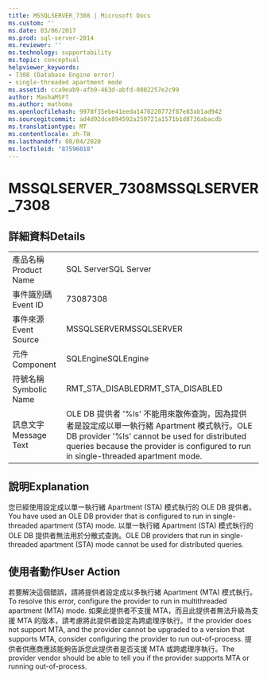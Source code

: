 ```yaml
---
title: MSSQLSERVER_7308 | Microsoft Docs
ms.custom: ''
ms.date: 03/06/2017
ms.prod: sql-server-2014
ms.reviewer: ''
ms.technology: supportability
ms.topic: conceptual
helpviewer_keywords:
- 7308 (Database Engine error)
- single-threaded apartment mode
ms.assetid: cca9eab9-afb9-463d-abfd-0802257e2c99
author: MashaMSFT
ms.author: mathoma
ms.openlocfilehash: 9978f35ebe41eeda1470220772f87e83ab1ad942
ms.sourcegitcommit: ad4d92dce894592a259721a1571b1d8736abacdb
ms.translationtype: MT
ms.contentlocale: zh-TW
ms.lasthandoff: 08/04/2020
ms.locfileid: "87596018"
---
```

# <a name="mssqlserver_7308"></a><span data-ttu-id="80e36-102">MSSQLSERVER_7308</span><span class="sxs-lookup"><span data-stu-id="80e36-102">MSSQLSERVER_7308</span></span>
    
## <a name="details"></a><span data-ttu-id="80e36-103">詳細資料</span><span class="sxs-lookup"><span data-stu-id="80e36-103">Details</span></span>  
  
|||  
|-|-|  
|<span data-ttu-id="80e36-104">產品名稱</span><span class="sxs-lookup"><span data-stu-id="80e36-104">Product Name</span></span>|<span data-ttu-id="80e36-105">SQL Server</span><span class="sxs-lookup"><span data-stu-id="80e36-105">SQL Server</span></span>|  
|<span data-ttu-id="80e36-106">事件識別碼</span><span class="sxs-lookup"><span data-stu-id="80e36-106">Event ID</span></span>|<span data-ttu-id="80e36-107">7308</span><span class="sxs-lookup"><span data-stu-id="80e36-107">7308</span></span>|  
|<span data-ttu-id="80e36-108">事件來源</span><span class="sxs-lookup"><span data-stu-id="80e36-108">Event Source</span></span>|<span data-ttu-id="80e36-109">MSSQLSERVER</span><span class="sxs-lookup"><span data-stu-id="80e36-109">MSSQLSERVER</span></span>|  
|<span data-ttu-id="80e36-110">元件</span><span class="sxs-lookup"><span data-stu-id="80e36-110">Component</span></span>|<span data-ttu-id="80e36-111">SQLEngine</span><span class="sxs-lookup"><span data-stu-id="80e36-111">SQLEngine</span></span>|  
|<span data-ttu-id="80e36-112">符號名稱</span><span class="sxs-lookup"><span data-stu-id="80e36-112">Symbolic Name</span></span>|<span data-ttu-id="80e36-113">RMT_STA_DISABLED</span><span class="sxs-lookup"><span data-stu-id="80e36-113">RMT_STA_DISABLED</span></span>|  
|<span data-ttu-id="80e36-114">訊息文字</span><span class="sxs-lookup"><span data-stu-id="80e36-114">Message Text</span></span>|<span data-ttu-id="80e36-115">OLE DB 提供者 '%ls' 不能用來散佈查詢，因為提供者是設定成以單一執行緒 Apartment 模式執行。</span><span class="sxs-lookup"><span data-stu-id="80e36-115">OLE DB provider '%ls' cannot be used for distributed queries because the provider is configured to run in single-threaded apartment mode.</span></span>|  
  
## <a name="explanation"></a><span data-ttu-id="80e36-116">說明</span><span class="sxs-lookup"><span data-stu-id="80e36-116">Explanation</span></span>  
 <span data-ttu-id="80e36-117">您已經使用設定成以單一執行緒 Apartment (STA) 模式執行的 OLE DB 提供者。</span><span class="sxs-lookup"><span data-stu-id="80e36-117">You have used an OLE DB provider that is configured to run in single-threaded apartment (STA) mode.</span></span> <span data-ttu-id="80e36-118">以單一執行緒 Apartment (STA) 模式執行的 OLE DB 提供者無法用於分散式查詢。</span><span class="sxs-lookup"><span data-stu-id="80e36-118">OLE DB providers that run in single-threaded apartment (STA) mode cannot be used for distributed queries.</span></span>  
  
## <a name="user-action"></a><span data-ttu-id="80e36-119">使用者動作</span><span class="sxs-lookup"><span data-stu-id="80e36-119">User Action</span></span>  
 <span data-ttu-id="80e36-120">若要解決這個錯誤，請將提供者設定成以多執行緒 Apartment (MTA) 模式執行。</span><span class="sxs-lookup"><span data-stu-id="80e36-120">To resolve this error, configure the provider to run in multithreaded apartment (MTA) mode.</span></span> <span data-ttu-id="80e36-121">如果此提供者不支援 MTA，而且此提供者無法升級為支援 MTA 的版本，請考慮將此提供者設定為跨處理序執行。</span><span class="sxs-lookup"><span data-stu-id="80e36-121">If the provider does not support MTA, and the provider cannot be upgraded to a version that supports MTA, consider configuring the provider to run out-of-process.</span></span> <span data-ttu-id="80e36-122">提供者供應商應該能夠告訴您此提供者是否支援 MTA 或跨處理序執行。</span><span class="sxs-lookup"><span data-stu-id="80e36-122">The provider vendor should be able to tell you if the provider supports MTA or running out-of-process.</span></span>  
  
  
